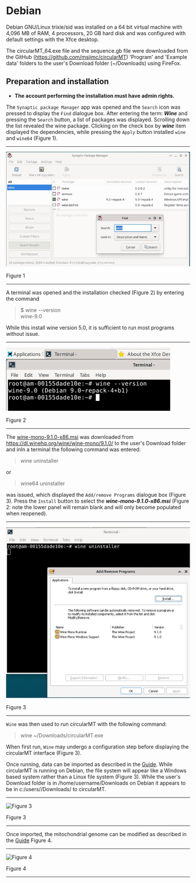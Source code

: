 # Debian 
Debian GNU/Linux trixie/sid was installed on a 64 bit virtual machine with 4,096 MB of RAM, 4 processors, 20 GB hard disk and was configured with default settings with the Xfce desktop.

The circularMT_64.exe file and the sequence.gb file were downloaded from the GitHub (https://github.com/msjimc/circularMT) 'Program' and 'Example data' folders to the user's Download folder (~/Downloads) using FireFox.

## Preparation and installation

* **The account performing the installation must have admin rights.**

The ```Synaptic package Manager``` app was opened and the ```Search``` icon was pressed to display the ```Find``` dialogue box. After entering the term: ***Wine*** and pressing the ```Search``` button, a list of packages was displayed. Scrolling down the list revealed the wine package.  Clicking on the check box by ***wine*** item displayed the dependencies, while pressing the ```Apply``` button installed ```wine``` and ```wine64``` (Figure 1).

<hr />

![Figure 1](images/debian_figure1.jpg)

Figure 1

<hr />

A terminal was opened and the installation checked (Figure 2) by entering the command

>$  wine --version  
wine-9.0

While this install wine version 5.0, it is sufficient to run most programs without issue. 

<hr />

![Figure 2](images/debian_figure2.jpg)

Figure 2

<hr />

The [wine-mono-9.1.0-x86.msi](https://dl.winehq.org/wine/wine-mono/9.1.0/wine-mono-9.1.0-x86.msi) was downloaded from https://dl.winehq.org/wine/wine-mono/9.1.0/ to the user's Download folder and inIn a terminal the following command was entered:

> wine uninstaller

or 

> wine64 uninstaller

was issued, which displayed the ```Add/remove Programs``` dialogue box (Figure 3). Press the ```Install``` button to select the ***wine-mono-9.1.0-x86.msi*** (Figure 2: note the lower panel will remain blank and will only become populated when reopened). 

<hr />

![Figure 3](images/debian_figure2a.jpg)

Figure 3

<hr />

```Wine``` was then used to run circularMT with the following command:

> wine ~/Downloads/circularMT.exe

When first run, ```Wine``` may undergo a configuration step before displaying the circularMT interface (Figure 3).

Once running, data can be imported as described in the [Guide](../Guide/README.md). While circularMT is running on Debian, the file system will appear like a Windows based system rather than a Linux file system (Figure 3). While the user's Download folder is in /home/username/Downloads on Debian it appears to be in c:/users/<username>/Downloads/ to circularMT.

<hr />

![Figure 3](images/openSUSE_figure3.jpg)

Figure 3

<hr />

Once imported, the mitochondrial genome can be modified as described in the [Guide](../Guide/README.md) Figure 4.

<hr />

![Figure 4](images/openSUSE_15.5_Leap-KDE.jpg)

Figure 4

<hr />

